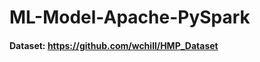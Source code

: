 # ML-Model-Apache-PySpark
#### Dataset: https://github.com/wchill/HMP_Dataset
       


   
      
  
